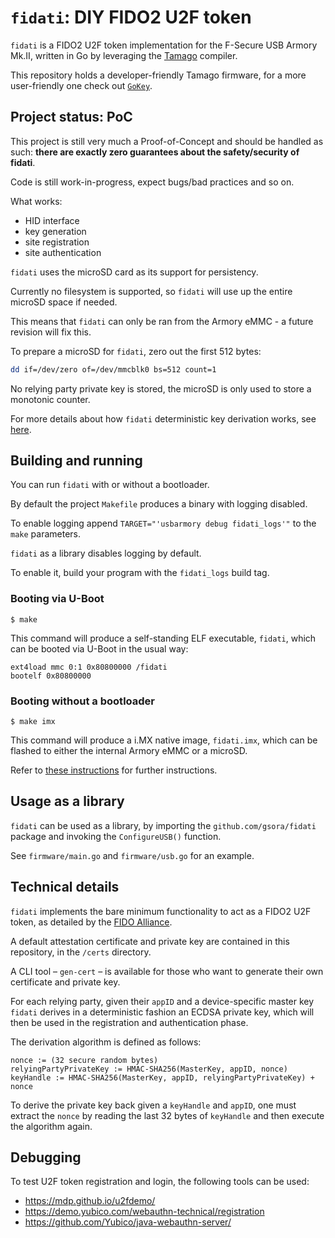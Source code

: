 # `fidati`: DIY FIDO2 U2F token

`fidati` is a FIDO2 U2F token implementation for the F-Secure USB Armory Mk.II, written in Go by leveraging the [Tamago](https://github.com/usbarmory/tamago) compiler.

This repository holds a developer-friendly Tamago firmware, for a more user-friendly one check out [`GoKey`](https://github.com/usbarmory/gokey).

## Project status: **PoC**

This project is still very much a Proof-of-Concept and should be handled as such: **there are exactly zero guarantees about the safety/security of fidati**.

Code is still work-in-progress, expect bugs/bad practices and so on.

What works:
 - HID interface
 - key generation
 - site registration
 - site authentication

`fidati` uses the microSD card as its support for persistency. 

Currently no filesystem is supported, so `fidati` will use up the entire microSD space if needed.

This means that `fidati` can only be ran from the Armory eMMC - a future revision will fix this.

To prepare a microSD for `fidati`, zero out the first 512 bytes:

```bash
dd if=/dev/zero of=/dev/mmcblk0 bs=512 count=1
```

No relying party private key is stored, the microSD is only used to store a monotonic counter.

For more details about how `fidati` deterministic key derivation works, see [here](https://www.yubico.com/blog/yubicos-u2f-key-wrapping/).

## Building and running

You can run `fidati` with or without a bootloader.

By default the project `Makefile` produces a binary with logging disabled.

To enable logging append `TARGET="'usbarmory debug fidati_logs'"` to the `make` parameters.

`fidati` as a library disables logging by default.

To enable it, build your program with the `fidati_logs` build tag.

### Booting via U-Boot

```
$ make
```

This command will produce a self-standing ELF executable, `fidati`, which can be booted via U-Boot in the usual way:

```
ext4load mmc 0:1 0x80800000 /fidati
bootelf 0x80800000
```

### Booting without a bootloader

```
$ make imx
```

This command will produce a i.MX native image, `fidati.imx`, which can be flashed to either the internal Armory eMMC or a microSD.

Refer to [these instructions](https://github.com/usbarmory/usbarmory/wiki/Boot-Modes-(Mk-II)#flashing-imx-native-images) for further instructions.

## Usage as a library

`fidati` can be used as a library, by importing the `github.com/gsora/fidati` package and invoking the `ConfigureUSB()` function.

See `firmware/main.go` and `firmware/usb.go` for an example.

## Technical details

`fidati` implements the bare minimum functionality to act as a FIDO2 U2F token, as detailed by the [FIDO Alliance](https://fidoalliance.org/specifications/download/).

A default attestation certificate and private key are contained in this repository, in the `/certs` directory.

A CLI tool &ndash; `gen-cert` &ndash; is available for those who want to generate their own certificate and private key.

For each relying party, given their `appID` and a device-specific master key `fidati` derives in a deterministic fashion an ECDSA private key, which will then be used in the registration and authentication phase.

The derivation algorithm is defined as follows:

```
nonce := (32 secure random bytes)
relyingPartyPrivateKey := HMAC-SHA256(MasterKey, appID, nonce)
keyHandle := HMAC-SHA256(MasterKey, appID, relyingPartyPrivateKey) + nonce
```

To derive the private key back given a `keyHandle` and `appID`, one must extract the `nonce` by reading the last 32 bytes of `keyHandle` and then execute the algorithm again.

## Debugging

To test U2F token registration and login, the following tools can be used:
 - https://mdp.github.io/u2fdemo/
 - https://demo.yubico.com/webauthn-technical/registration
 - https://github.com/Yubico/java-webauthn-server/

